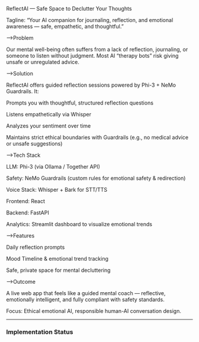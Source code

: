 ReflectAI — Safe Space to Declutter Your Thoughts

Tagline: “Your AI companion for journaling, reflection, and emotional awareness — safe, empathetic, and thoughtful.”

-->Problem

Our mental well-being often suffers from a lack of reflection, journaling, or someone to listen without judgment. Most AI “therapy bots” risk giving unsafe or unregulated advice.

-->Solution

ReflectAI offers guided reflection sessions powered by Phi-3 + NeMo Guardrails. It:

Prompts you with thoughtful, structured reflection questions

Listens empathetically via Whisper

Analyzes your sentiment over time

Maintains strict ethical boundaries with Guardrails (e.g., no medical advice or unsafe suggestions)

-->Tech Stack

LLM: Phi-3 (via Ollama / Together API)

Safety: NeMo Guardrails (custom rules for emotional safety & redirection)

Voice Stack: Whisper + Bark for STT/TTS

Frontend: React

Backend: FastAPI

Analytics: Streamlit dashboard to visualize emotional trends

-->Features

Daily reflection prompts

Mood Timeline & emotional trend tracking

Safe, private space for mental decluttering

-->Outcome

A live web app that feels like a guided mental coach — reflective, emotionally intelligent, and fully compliant with safety standards.

Focus: Ethical emotional AI, responsible human-AI conversation design.

---

### Implementation Status

